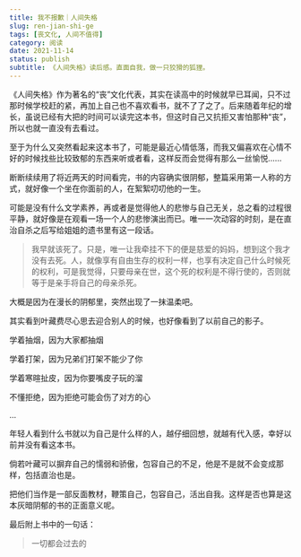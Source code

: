 ```yaml
---
title: 我不报歉｜人间失格
slug: ren-jian-shi-ge
tags: [丧文化, 人间不值得]
category: 阅读
date: 2021-11-14
status: publish
subtitle: 《人间失格》读后感。直面自我，做一只狡猾的狐狸。
---
```

《人间失格》作为著名的“丧”文化代表，其实在读高中的时候就早已耳闻，只不过那时候学校赶的紧，再加上自己也不喜欢看书，就不了了之了。后来随着年纪的增长，虽说已经有大把的时间可以读完这本书，但这时自己又抗拒又害怕那种“丧”，所以也就一直没有去看过。

至于为什么又突然看起来这本书了，可能是最近心情低落，而我又偏喜欢在心情不好的时候找些比较致郁的东西来听或者看，这样反而会觉得有那么一丝愉悦......

断断续续用了将近两天的时间看完，书的内容确实很阴郁，整篇采用第一人称的方式，就好像一个坐在你面前的人，在絮絮叨叨他的一生。

可能是没有什么文学素养，再或者是觉得他人的悲惨与自己无关，总之看的过程很平静，就好像是在观看一场一个人的悲惨演出而已。唯一一次动容的时刻，是在直治自杀之后写给姐姐的遗书里有这一段话。


> 我早就该死了。只是，唯一让我牵挂不下的便是慈爱的妈妈，想到这个我才没有去死。人，就像享有自由生存的权利一样，也享有决定自己什么时候死的权利，可是我觉得，只要母亲在世，这个死的权利是不得行使的，否则就等于是亲手将自己的母亲杀死。


大概是因为在漫长的阴郁里，突然出现了一抹温柔吧。


其实看到叶藏费尽心思去迎合别人的时候，也好像看到了以前自己的影子。

学着抽烟，因为大家都抽烟

学着打架，因为兄弟们打架不能少了你

学着寒暄扯皮，因为你要嘴皮子玩的溜

不懂拒绝，因为拒绝可能会伤了对方的心

…

年轻人看到什么书就以为自己是什么样的人，越仔细回想，就越有代入感，幸好以前并没有看这本书。


倘若叶藏可以摒弃自己的懦弱和骄傲，包容自己的不足，他是不是就不会变成那样，包括直治也是。

把他们当作是一部反面教材，鞭策自己，包容自己，活出自我。这样是否也算是这本灰暗阴郁的书的正面意义呢。

最后附上书中的一句话：


> 一切都会过去的